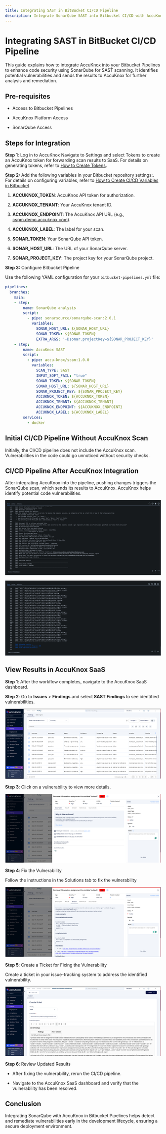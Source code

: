 ```yaml
---
title: Integrating SAST in BitBucket CI/CD Pipeline
description: Integrate SonarQube SAST into Bitbucket CI/CD with AccuKnox to detect and fix code vulnerabilities before deployment.
---
```



# Integrating SAST in BitBucket CI/CD Pipeline

This guide explains how to integrate AccuKnox into your Bitbucket Pipelines to enhance code security using SonarQube for SAST scanning. It identifies potential vulnerabilities and sends the results to AccuKnox for further analysis and remediation.

## Pre-requisites

- Access to Bitbucket Pipelines

- AccuKnox Platform Access

- SonarQube Access

## Steps for Integration

**Step 1**: Log in to AccuKnox Navigate to Settings and select Tokens to create an AccuKnox token for forwarding scan results to SaaS. For details on generating tokens, refer to [How to Create Tokens](https://help.accuknox.com/how-to/how-to-create-tokens/?h=token "https://help.accuknox.com/how-to/how-to-create-tokens/?h=token").

**Step 2:** Add the following variables in your Bitbucket repository settings:. For details on configuring variables, refer to [How to Create CI/CD Variables in Bitbucket](https://support.atlassian.com/bitbucket-cloud/docs/variables-and-secrets/ "https://support.atlassian.com/bitbucket-cloud/docs/variables-and-secrets/").

1. **ACCUKNOX_TOKEN**: AccuKnox API token for authorization.

2. **ACCUKNOX_TENANT**: Your AccuKnox tenant ID.

3. **ACCUKNOX_ENDPOINT**: The AccuKnox API URL (e.g., [cspm.demo.accuknox.com](http://cspm.demo.accuknox.com/ "http://cspm.demo.accuknox.com")).

4. **ACCUKNOX_LABEL**: The label for your scan.

5. **SONAR_TOKEN**: Your SonarQube API token.

6. **SONAR_HOST_URL**: The URL of your SonarQube server.

7. **SONAR_PROJECT_KEY**: The project key for your SonarQube project.

**Step 3:** Configure Bitbucket Pipeline

Use the following YAML configuration for your `bitbucket-pipelines.yml` file:

```yaml
pipelines:
  branches:
    main:
    - step:
        name: SonarQube analysis
        script:
          - pipe: sonarsource/sonarqube-scan:2.0.1
            variables:
              SONAR_HOST_URL: ${SONAR_HOST_URL}
              SONAR_TOKEN: ${SONAR_TOKEN}
              EXTRA_ARGS: '-Dsonar.projectKey=${SONAR_PROJECT_KEY}'
    - step:
        name: AccuKnox SAST
        script:
          - pipe: accu-knox/scan:1.0.0
            variables:
              SCAN_TYPE: SAST
              INPUT_SOFT_FAIL: "true"
              SONAR_TOKEN: ${SONAR_TOKEN}
              SONAR_HOST_URL: ${SONAR_HOST_URL}
              SONAR_PROJECT_KEY: ${SONAR_PROJECT_KEY}
              ACCUKNOX_TOKEN: ${ACCUKNOX_TOKEN}
              ACCUKNOX_TENANT: ${ACCUKNOX_TENANT}
              ACCUKNOX_ENDPOINT: ${ACCUKNOX_ENDPOINT}
              ACCUKNOX_LABEL: ${ACCUKNOX_LABEL}
        services:
          - docker
```

## Initial CI/CD Pipeline Without AccuKnox Scan

Initially, the CI/CD pipeline does not include the AccuKnox scan. Vulnerabilities in the code could go unnoticed without security checks.

## CI/CD Pipeline After AccuKnox Integration

After integrating AccuKnox into the pipeline, pushing changes triggers the SonarQube scan, which sends its results to AccuKnox. AccuKnox helps identify potential code vulnerabilities.

![image-20241209-123435.png](./images/bitbucket-sast/1.png)

![image-20241209-123500.png](./images/bitbucket-sast/2.png)

## View Results in AccuKnox SaaS

**Step 1**: After the workflow completes, navigate to the AccuKnox SaaS dashboard.

**Step 2**: Go to **Issues** > **Findings** and select **SAST Findings** to see identified vulnerabilities.

![image-20241126-033109.png](./images/bitbucket-sast/3.png)

**Step 3**: Click on a vulnerability to view more details.

![image-20241126-033149.png](./images/bitbucket-sast/4.png)

**Step 4**: Fix the Vulnerability

Follow the instructions in the Solutions tab to fix the vulnerability

![image-20241126-033211.png](./images/bitbucket-sast/5.png)

**Step 5**: Create a Ticket for Fixing the Vulnerability

Create a ticket in your issue-tracking system to address the identified vulnerability.

![image-20241126-033237.png](./images/bitbucket-sast/6.png)

**Step 6**: Review Updated Results

- After fixing the vulnerability, rerun the CI/CD pipeline.

- Navigate to the AccuKnox SaaS dashboard and verify that the vulnerability has been resolved.

## Conclusion

Integrating SonarQube with AccuKnox in Bitbucket Pipelines helps detect and remediate vulnerabilities early in the development lifecycle, ensuring a secure deployment environment.
